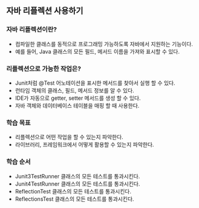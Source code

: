 ## 자바 리플렉션 사용하기

### 자바 리플렉션이란?

- 컴파일한 클래스를 동적으로 프로그래밍 가능하도록 자바에서 지원하는 기능이다.
- 예를 들어, Java 클래스의 모든 필드, 메서드 이름을 가져와 표시할 수 있다.

### 리플렉션으로 가능한 작업은?

- Junit처럼 @Test 어노테이션을 표시한 메서드를 찾아서 실행 할 수 있다.
- 런타임 객체의 클래스, 필드, 메서드 정보를 알 수 있다.
- IDE가 자동으로 getter, setter 메서드를 생성 할 수 있다.
- 자바 객체와 데이터베이스 테이블을 매핑 할 때 사용한다.

### 학습 목표

- 리플렉션으로 어떤 작업을 할 수 있는지 파악한다.
- 라이브러리, 프레임워크에서 어떻게 활용할 수 있는지 파악한다.

### 학습 순서

- Junit3TestRunner 클래스의 모든 테스트를 통과시킨다.
- Junit4TestRunner 클래스의 모든 테스트를 통과시킨다.
- ReflectionTest 클래스의 모든 테스트를 통과시킨다.
- ReflectionsTest 클래스의 모든 테스트를 통과시킨다.
